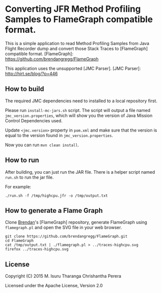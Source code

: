 Converting JFR Method Profiling Samples to FlameGraph compatible format.
========================================================================

This is a simple application to read Method Profiling Samples from Java Flight Recorder dump and convert those Stack Traces to [FlameGraph] compatible format.
[FlameGraph]: https://github.com/brendangregg/FlameGraph

This application uses the unsupported [JMC Parser].
[JMC Parser]: http://hirt.se/blog/?p=446

## How to build

The required JMC dependencies need to installed to a local repository first.

Please run `install-mc-jars.sh` script. The script will output a file named `jmc_version.properties`, which will show you the version of Java Mission Control Dependencies used.

Update `<jmc.version>` property in `pom.xml` and make sure that the version is equal to the version found in `jmc_version.properties`.

Now you can run `mvn clean install`.

## How to run

After building, you can just run the JAR file. There is a helper script named `run.sh` to run the jar file.

For example:

```
./run.sh -f /tmp/highcpu.jfr -o /tmp/output.txt
```

## How to generate a Flame Graph

Clone [Brendan]'s [FlameGraph] repository, generate FlameGraph using `flamegraph.pl` and open the SVG file in your web browser.

```
git clone https://github.com/brendangregg/FlameGraph.git
cd FlameGraph
cat /tmp/output.txt | ./flamegraph.pl > ../traces-highcpu.svg
firefox ../traces-highcpu.svg
```

[Brendan]: http://www.brendangregg.com/bio.html

## License

Copyright (C) 2015 M. Isuru Tharanga Chrishantha Perera

Licensed under the Apache License, Version 2.0
